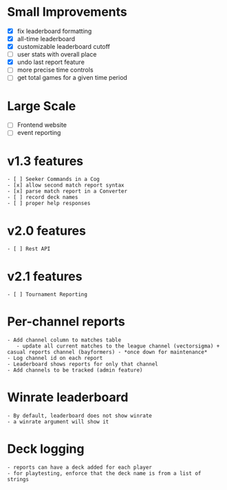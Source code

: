 # Small Improvements

- [x] fix leaderboard formatting
- [x] all-time leaderboard
- [x] customizable leaderboard cutoff
- [ ] user stats with overall place
- [x] undo last report feature
- [ ] more precise time controls
- [ ] get total games for a given time period

# Large Scale
- [ ] Frontend website
- [ ] event reporting

# v1.3 features
	- [ ] Seeker Commands in a Cog
	- [x] allow second match report syntax
	- [x] parse match report in a Converter
	- [ ] record deck names
	- [ ] proper help responses

# v2.0 features
	- [ ] Rest API

# v2.1 features
	- [ ] Tournament Reporting

# Per-channel reports
	- Add channel column to matches table
	   - update all current matches to the league channel (vectorsigma) + casual reports channel (bayformers) - *once down for maintenance*
	- Log channel id on each report
	- Leaderboard shows reports for only that channel
	- Add channels to be tracked (admin feature)

# Winrate leaderboard
	- By default, leaderboard does not show winrate
	- a winrate argument will show it

# Deck logging
	- reports can have a deck added for each player
	- for playtesting, enforce that the deck name is from a list of strings
